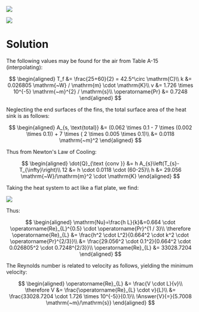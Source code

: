 ![](!imgdir/dd9f01ffc94441a78d71bfa3440a43a30b371f39.png)

![](!imgdir/37160fffc719b84594760ebfbaa095a79ba88789.png)

# Solution

The following values may be found for the air from Table A-15 (interpolating):

$$
\begin{aligned}
    T_f &= \frac{25+60}{2} = 42.5^\circ \mathrm{C}\\
    k &= 0.026805 \mathrm{~W} / \mathrm{m} \cdot \mathrm{K}\\
    v &= 1.726 \times 10^{-5} \mathrm{~m}^{2} / \mathrm{s}\\
    \operatorname{Pr} &= 0.7248
\end{aligned}
$$

Neglecting the end surfaces of the fins, the total surface area of the heat sink is as follows:

$$
\begin{aligned}
    A_{s, \text{total}} &= (0.062 \times 0.1 - 7 \times (0.002 \times 0.1)) + 7 \times ( 2 \times 0.005 \times 0.1)\\
    &= 0.0118 \mathrm{~m}^2
\end{aligned}
$$

Thus from Newton's Law of Cooling:

$$
\begin{aligned}
    \dot{Q}_{\text {conv }} &= h A_{s}\left(T_{s}-T_{\infty}\right)\\
    12 &= h \cdot 0.0118 \cdot (60-25)\\
    h &= 29.056 \mathrm{~W}/\mathrm{m}^2 \cdot \mathrm{K}
\end{aligned}
$$

Taking the heat system to act like a flat plate, we find:

![](!imgdir/21bc056aa675db78d3a8cca19a6c78ae9902990c.png)

Thus:

$$
\begin{aligned}
    \mathrm{Nu}=\frac{h L}{k}&=0.664 \cdot \operatorname{Re}_{L}^{0.5} \cdot \operatorname{Pr}^{1 / 3}\\
    \therefore \operatorname{Re}_{L} &= \frac{h^2 \cdot L^2}{0.664^2 \cdot k^2 \cdot \operatorname{Pr}^{2/3}}\\
    &= \frac{29.056^2 \cdot 0.1^2}{0.664^2 \cdot 0.026805^2 \cdot 0.7248^{2/3}}\\
    \operatorname{Re}_{L} &= 33028.7204
\end{aligned}
$$

The Reynolds number is related to velocity as follows, yielding the minimum velocity:

$$
\begin{aligned}
    \operatorname{Re}_{L} &= \frac{V \cdot L}{v}\\
    \therefore V &= \frac{\operatorname{Re}_{L} \cdot v}{L}\\
    &= \frac{33028.7204 \cdot 1.726 \times 10^{-5}}{0.1}\\
    !Answer{V}{=}{5.7008 \mathrm{~m}/\mathrm{s}}
\end{aligned}
$$


